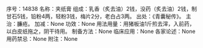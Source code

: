 序号：14838
名称：夹纸膏
组成：乳香（炙去油）2钱，没药（炙去油）2钱，制甘石5钱，铅粉4两，轻粉3钱，梅片2分，老白占3两。
出处：《青囊秘传》。
主治：臁疮。
加减：None
功效：None
用法用量：用猪板油1斤煎去滓，入前药，以白皮纸拖之，阴干待用。
制备方法：None
临床应用：None
各家论述：None
用药禁忌：None
附注：None
